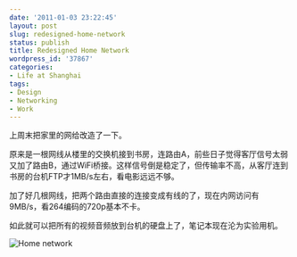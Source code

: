 ```yaml
---
date: '2011-01-03 23:22:45'
layout: post
slug: redesigned-home-network
status: publish
title: Redesigned Home Network
wordpress_id: '37867'
categories:
- Life at Shanghai
tags:
- Design
- Networking
- Work
---
```


上周末把家里的网给改造了一下。

  
原来是一根网线从楼里的交换机接到书房，连路由A，前些日子觉得客厅信号太弱又加了路由B，通过WiFi桥接。这样信号倒是稳定了，但传输率不高，从客厅连到书房的台机FTP才1MB/s左右，看电影远远不够。

加了好几根网线，把两个路由直接的连接变成有线的了，现在内网访问有9MB/s，看264编码的720p基本不卡。  
  
如此就可以把所有的视频音频放到台机的硬盘上了，笔记本现在沦为实验用机。

![Home network](http://qingpei.me/images/in_post/qingnetwork.png)

